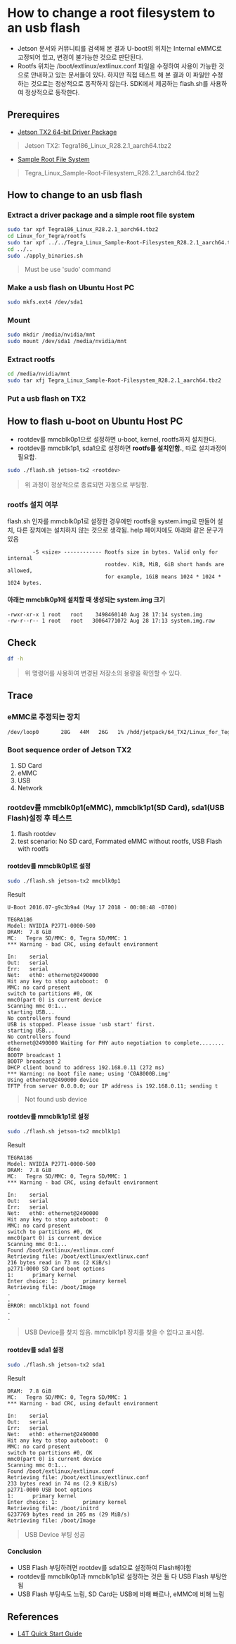 # How to change a root filesystem to an usb flash

- Jetson 문서와 커뮤니티를 검색해 본 결과 U-boot의 위치는 Internal eMMC로 고정되어 있고, 변경이 불가능한 것으로 판단된다.
- Rootfs 위치는 /boot/extlinux/extlinux.conf 파일을 수정하여 사용이 가능한 것으로 안내하고 있는 문서들이 있다. 하지만 직접 테스트 해 본 결과 이 파일만 수정하는 것으로는 정상적으로 동작하지 않는다. SDK에서 제공하는 flash.sh를 사용하여 정상적으로 동작한다. 

## Prerequires

- [Jetson TX2 64-bit Driver Package](https://developer.nvidia.com/embedded/dlc/tx2-driver-package-r2821)

> Jetson TX2: Tegra186_Linux_R28.2.1_aarch64.tbz2

- [Sample Root File System](https://developer.nvidia.com/embedded/dlc/sample-root-filesystem-r2821)

> Tegra_Linux_Sample-Root-Filesystem_R28.2.1_aarch64.tbz2

## How to change to an usb flash

### Extract a driver package and a simple root file system

```sh
sudo tar xpf Tegra186_Linux_R28.2.1_aarch64.tbz2
cd Linux_for_Tegra/rootfs
sudo tar xpf ../../Tegra_Linux_Sample-Root-Filesystem_R28.2.1_aarch64.tbz2
cd ../..
sudo ./apply_binaries.sh
```

> Must be use 'sudo' command

### Make a usb flash on Ubuntu Host PC

```sh
sudo mkfs.ext4 /dev/sda1
```

### Mount

```sh
sudo mkdir /media/nvidia/mnt
sudo mount /dev/sda1 /media/nvidia/mnt
```

### Extract rootfs

```sh
cd /media/nvidia/mnt
sudo tar xfj Tegra_Linux_Sample-Root-Filesystem_R28.2.1_aarch64.tbz2
```

### Put a usb flash on TX2

## How to flash u-boot on Ubuntu Host PC

- rootdev를 mmcblk0p1으로 설정하면 u-boot, kernel, rootfs까지 설치한다. 
- rootdev를 mmcblk1p1, sda1으로 설정하면 **rootfs를 설치안함.**, 따로 설치과정이 필요함.

```sh
sudo ./flash.sh jetson-tx2 <rootdev>
```

> 위 과정이 정상적으로 종료되면 자동으로 부팅함.

### rootfs 설치 여부

flash.sh <rootdev> 인자를 mmcblk0p1로 설정한 경우에만 rootfs을 system.img로 만들어 설치, 다른 장치에는 설치하지 않는 것으로 생각됨. help 페이지에도 
아래와 같은 문구가 있음
  
```
        -S <size> ------------ Rootfs size in bytes. Valid only for internal
                               rootdev. KiB, MiB, GiB short hands are allowed,
                               for example, 1GiB means 1024 * 1024 * 1024 bytes.
```

#### 아래는 mmcblk0p1에 설치할 때 생성되는 system.img 크기

```
-rwxr-xr-x 1 root   root    3498460140 Aug 28 17:14 system.img
-rw-r--r-- 1 root   root   30064771072 Aug 28 17:13 system.img.raw
```

## Check

```sh
df -h
```

> 위 명령어를 사용하여 변경된 저장소의 용량을 확인할 수 있다.

## Trace

### eMMC로 추정되는 장치

```sh
/dev/loop0       28G   44M   26G   1% /hdd/jetpack/64_TX2/Linux_for_Tegra/bootloader/mnt
```

### Boot sequence order of Jetson TX2

1. SD Card
1. eMMC
1. USB
1. Network

### rootdev를 mmcblk0p1(eMMC), mmcblk1p1(SD Card), sda1(USB Flash)설정 후 테스트

1. flash rootdev
1. test scenario: No SD card, Fommated eMMC without rootfs, USB Flash with rootfs

#### rootdev를 mmcblk0p1로 설정

```sh
sudo ./flash.sh jetson-tx2 mmcblk0p1
```

Result

```
U-Boot 2016.07-g9c3b9a4 (May 17 2018 - 00:08:48 -0700)

TEGRA186
Model: NVIDIA P2771-0000-500
DRAM:  7.8 GiB
MC:   Tegra SD/MMC: 0, Tegra SD/MMC: 1
*** Warning - bad CRC, using default environment

In:    serial
Out:   serial
Err:   serial
Net:   eth0: ethernet@2490000
Hit any key to stop autoboot:  0
MMC: no card present
switch to partitions #0, OK
mmc0(part 0) is current device
Scanning mmc 0:1...
starting USB...
No controllers found
USB is stopped. Please issue 'usb start' first.
starting USB...
No controllers found
ethernet@2490000 Waiting for PHY auto negotiation to complete........ done
BOOTP broadcast 1
BOOTP broadcast 2
DHCP client bound to address 192.168.0.11 (272 ms)
*** Warning: no boot file name; using 'C0A8000B.img'
Using ethernet@2490000 device
TFTP from server 0.0.0.0; our IP address is 192.168.0.11; sending t
```

> Not found usb device

#### rootdev를 mmcblk1p1로 설정

```sh
sudo ./flash.sh jetson-tx2 mmcblk1p1
```

Result

```
TEGRA186
Model: NVIDIA P2771-0000-500
DRAM:  7.8 GiB
MC:   Tegra SD/MMC: 0, Tegra SD/MMC: 1
*** Warning - bad CRC, using default environment

In:    serial
Out:   serial
Err:   serial
Net:   eth0: ethernet@2490000
Hit any key to stop autoboot:  0
MMC: no card present
switch to partitions #0, OK
mmc0(part 0) is current device
Scanning mmc 0:1...
Found /boot/extlinux/extlinux.conf
Retrieving file: /boot/extlinux/extlinux.conf
216 bytes read in 73 ms (2 KiB/s)
p2771-0000 SD Card boot options
1:      primary kernel
Enter choice: 1:        primary kernel
Retrieving file: /boot/Image
.
.
ERROR: mmcblk1p1 not found
.
.
```

> USB Device를 찾지 않음. mmcblk1p1 장치를 찾을 수 없다고 표시함.

#### rootdev를 sda1 설정

```sh
sudo ./flash.sh jetson-tx2 sda1
```

Result

```
DRAM:  7.8 GiB
MC:   Tegra SD/MMC: 0, Tegra SD/MMC: 1
*** Warning - bad CRC, using default environment

In:    serial
Out:   serial
Err:   serial
Net:   eth0: ethernet@2490000
Hit any key to stop autoboot:  0
MMC: no card present
switch to partitions #0, OK
mmc0(part 0) is current device
Scanning mmc 0:1...
Found /boot/extlinux/extlinux.conf
Retrieving file: /boot/extlinux/extlinux.conf
233 bytes read in 74 ms (2.9 KiB/s)
p2771-0000 USB boot options
1:      primary kernel
Enter choice: 1:        primary kernel
Retrieving file: /boot/initrd
6237769 bytes read in 205 ms (29 MiB/s)
Retrieving file: /boot/Image
```

> USB Device 부팅 성공

#### Conclusion

- USB Flash 부팅하려면 rootdev를 sda1으로 설정하여 Flash해야함
- rootdev를 mmcblk0p1과 mmcblk1p1로 설정하는 것은 둘 다 USB Flash 부팅안됨
- USB Flash 부팅속도 느림, SD Card는 USB에 비해 빠르나, eMMC에 비해 느림

## References

- [L4T Quick Start Guide ](https://developer.download.nvidia.com/embedded/L4T/r28_Release_v2.1/l4t_quick_start_guide.txt?VObtIlYOjrZCPaqN-5O3Ns9WUU8zy5DaZv_xeeCvUs_b2xrQmNtLyoSwn9aykp0i5XYIFxkJYQSryJSx14siMWyZ0xTSMUYJyMHlnjv_usF7NTV6oX1XC6DNeUZy0M0gJD0oFkjrwqti-UDhvege3NXpFvhFjg)
